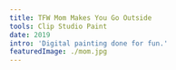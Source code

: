 ```yaml
---
title: TFW Mom Makes You Go Outside
tools: Clip Studio Paint
date: 2019
intro: 'Digital painting done for fun.'
featuredImage: ./mom.jpg
---
```

